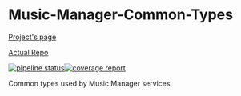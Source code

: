 # Music-Manager-Common-Types

[Project's page](https://musicmanager.gitpages.windmaker.net/Common-Types)

[Actual Repo](https://git.windmaker.net/musicmanager/Common-Types)

[![pipeline status](https://git.windmaker.net/musicmanager/Common-Types/badges/master/pipeline.svg)](https://git.windmaker.net/musicmanager/Common-Types/pipelines)[![coverage report](https://git.windmaker.net/musicmanager/Common-Types/badges/master/coverage.svg)](https://musicmanager.gitpages.windmaker.net/Common-Types/coverage.html)

Common types used by Music Manager services.
